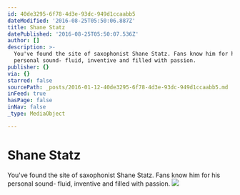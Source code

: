 ```yaml
---
id: 40de3295-6f78-4d3e-93dc-949d1ccaabb5
dateModified: '2016-08-25T05:50:06.887Z'
title: Shane Statz
datePublished: '2016-08-25T05:50:07.536Z'
author: []
description: >-
  You've found the site of saxophonist Shane Statz. Fans know him for his
  personal sound- fluid, inventive and filled with passion.
publisher: {}
via: {}
starred: false
sourcePath: _posts/2016-01-12-40de3295-6f78-4d3e-93dc-949d1ccaabb5.md
inFeed: true
hasPage: false
inNav: false
_type: MediaObject

---
```

# Shane Statz

You've found the site of saxophonist Shane Statz. Fans know him for his personal sound- fluid, inventive and filled with passion.
![](https://s3-us-west-2.amazonaws.com/the-grid-img/p/f9aa8f57f324fbcc6bdc6721eca00af2dc80db2e.jpg)